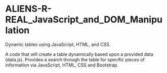 # ALIENS-R-REAL_JavaScript_and_DOM_Manipulation
Dynamic tables using JavaScript, HTML, and CSS.

A code that will create a table dynamically based upon a provided data (data.js). Provides a search through the table for specific pieces of information via JavaScript, HTML, CSS and Bootstrap. 
